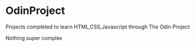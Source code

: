 # OdinProject
Projects completed to learn HTML,CSS,Javascript through The Odin Project

Nothing super complex
